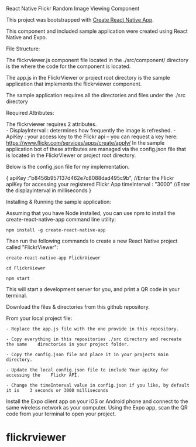 React Native Flickr Random Image Viewing Component



































This project was bootstrapped with [Create React Native App](https://github.com/react-community/create-react-native-app).

This component and included sample application were created using React Native and Expo.

File Structure:

The flickrviewer.js component file located in the ./src/component/ directory is the where the code for the component is located.

The app.js in the FlickrViewer or project root directory is the sample application that implements the flickrviewer component.

The sample application requires all the directories and files under the ./src directory

Required Attributes:

The flickrviewer requires 2 attributes.  
	- DisplayInterval : determines how frequently the image is refreshed.
	- ApiKey : your access key to the Flickr api – you can request a key here: https://www.flickr.com/services/apps/create/apply/
In the sample application bot of these attributes are managed via the config.json file that is located in the FlickrViewer or project root directory.

Below is the config.json file for my implementation.

{
  apiKey :"b8456b957137d462e7c8088dad495c9b", //Enter the Flickr apiKey for accessing your registered Flickr App
  timeInterval : "3000" //Enter the displayInterval in milliseconds
}


Installing & Running the sample application:

Assuming that you have Node installed, you can use npm to install the create-react-native-app command line utility:

	npm install -g create-react-native-app

Then run the following commands to create a new React Native project called "FlickrViewer":

	create-react-native-app FlickrViewer

	cd FlickrViewer

	npm start

This will start a development server for you, and print a QR code in your terminal.

Download the files & directories from this github repository.

From your local project file:

	- Replace the app.js file with the one provide in this repository.

	- Copy everything in this repositories ./src directory and recreate the same 	directories in your project folder.

	- Copy the config.json file and place it in your projects main directory.

	- Update the local config.json file to include Your apiKey for accessing the 	Flickr API.

	- Change the timeInterval value in config.json if you like, by default it is 	3 seconds or 3000 milliseconds


Install the Expo client app on your iOS or Android phone and connect to the same wireless network as your computer. Using the Expo app, scan the QR code from your terminal to open your project.



	 

# flickrviewer
